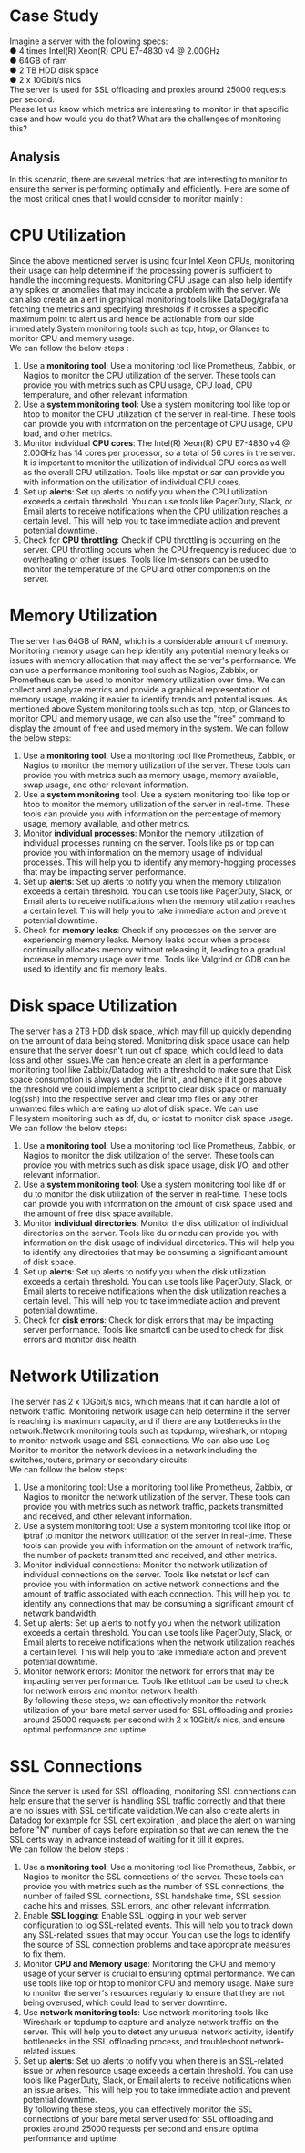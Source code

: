 # Case Study  
Imagine a server with the following specs:  
● 4 times Intel(R) Xeon(R) CPU E7-4830 v4 @ 2.00GHz  
● 64GB of ram  
● 2 TB HDD disk space  
● 2 x 10Gbit/s nics  
The server is used for SSL offloading and proxies around 25000 requests per second.   
Please let us know which metrics are interesting to monitor in that specific case and how would you do that? What are the challenges of monitoring this?  

## Analysis  
In this scenario, there are several metrics that are interesting to monitor to ensure the server is performing optimally and efficiently. Here are some of the most critical ones that I would consider to monitor mainly :  

# CPU Utilization
Since the above mentioned server is using four Intel Xeon CPUs, monitoring their usage can help determine if the processing power is sufficient to handle the incoming requests. Monitoring CPU usage can also help identify any spikes or anomalies that may indicate a problem with the server. We can also create an alert in graphical monitoring tools like DataDog/grafana fetching the metrics and specifying thresholds if it crosses a specific maximum point to alert us and hence be actionable from our side immediately.System monitoring tools such as top, htop, or Glances to monitor CPU and memory usage.  
We can follow the below steps :  
1. Use a **monitoring tool**: Use a monitoring tool like Prometheus, Zabbix, or Nagios to monitor the CPU utilization of the server. These tools can provide you with metrics such as CPU usage, CPU load, CPU temperature, and other relevant information.  
2. Use a **system monitoring tool**: Use a system monitoring tool like top or htop to monitor the CPU utilization of the server in real-time. These tools can provide you with information on the percentage of CPU usage, CPU load, and other metrics.  
3. Monitor individual **CPU cores**: The Intel(R) Xeon(R) CPU E7-4830 v4 @ 2.00GHz has 14 cores per processor, so a total of 56 cores in the server. It is important to monitor the utilization of individual CPU cores as well as the overall CPU utilization. Tools like mpstat or sar can provide you with information on the utilization of individual CPU cores.  
4. Set up **alerts**: Set up alerts to notify you when the CPU utilization exceeds a certain threshold. You can use tools like PagerDuty, Slack, or Email alerts to receive notifications when the CPU utilization reaches a certain level. This will help you to take immediate action and prevent potential downtime.  
5. Check for **CPU throttling**: Check if CPU throttling is occurring on the server. CPU throttling occurs when the CPU frequency is reduced due to overheating or other issues. Tools like lm-sensors can be used to monitor the temperature of the CPU and other components on the server.

# Memory Utilization  
The server has 64GB of RAM, which is a considerable amount of memory. Monitoring memory usage can help identify any potential memory leaks or issues with memory allocation that may affect the server's performance. We can use a performance monitoring tool such as Nagios, Zabbix, or Prometheus can be used to monitor memory utilization over time. We can collect and analyze metrics and provide a graphical representation of memory usage, making it easier to identify trends and potential issues. As mentioned above System monitoring tools such as top, htop, or Glances to monitor CPU and memory usage, we can also use the "free" command to display the amount of free and used memory in the system. 
We can follow the below steps:  
1. Use a **monitoring tool**: Use a monitoring tool like Prometheus, Zabbix, or Nagios to monitor the memory utilization of the server. These tools can provide you with metrics such as memory usage, memory available, swap usage, and other relevant information.  
2. Use a **system monitoring** tool: Use a system monitoring tool like top or htop to monitor the memory utilization of the server in real-time. These tools can provide you with information on the percentage of memory usage, memory available, and other metrics.  
3. Monitor **individual processes**: Monitor the memory utilization of individual processes running on the server. Tools like ps or top can provide you with information on the memory usage of individual processes. This will help you to identify any memory-hogging processes that may be impacting server performance.  
4. Set up **alerts**: Set up alerts to notify you when the memory utilization exceeds a certain threshold. You can use tools like PagerDuty, Slack, or Email alerts to receive notifications when the memory utilization reaches a certain level. This will help you to take immediate action and prevent potential downtime.  
5. Check for **memory leaks**: Check if any processes on the server are experiencing memory leaks. Memory leaks occur when a process continually allocates memory without releasing it, leading to a gradual increase in memory usage over time. Tools like Valgrind or GDB can be used to identify and fix memory leaks.  


# Disk space Utilization  
The server has a 2TB HDD disk space, which may fill up quickly depending on the amount of data being stored. Monitoring disk space usage can help ensure that the server doesn't run out of space, which could lead to data loss and other issues.We can hence create an alert in a performance monitoring tool like Zabbix/Datadog with a threshold to make sure that Disk space consumption is always under the limit , and hence if it goes above the threshold we could implement a script to clear disk space or manually log(ssh) into the respective server and clear tmp files or any other unwanted files which are eating up alot of disk space. We can use Filesystem monitoring such as df, du, or iostat to monitor disk space usage.
We can follow the below steps:  
1. Use a **monitoring tool**: Use a monitoring tool like Prometheus, Zabbix, or Nagios to monitor the disk utilization of the server. These tools can provide you with metrics such as disk space usage, disk I/O, and other relevant information.  
2. Use a **system monitoring tool**: Use a system monitoring tool like df or du to monitor the disk utilization of the server in real-time. These tools can provide you with information on the amount of disk space used and the amount of free disk space available.  
3. Monitor **individual directories**: Monitor the disk utilization of individual directories on the server. Tools like du or ncdu can provide you with information on the disk usage of individual directories. This will help you to identify any directories that may be consuming a significant amount of disk space.  
4. Set up **alerts**: Set up alerts to notify you when the disk utilization exceeds a certain threshold. You can use tools like PagerDuty, Slack, or Email alerts to receive notifications when the disk utilization reaches a certain level. This will help you to take immediate action and prevent potential downtime.  
5. Check for **disk errors**: Check for disk errors that may be impacting server performance. Tools like smartctl can be used to check for disk errors and monitor disk health.  


# Network Utilization  
The server has 2 x 10Gbit/s nics, which means that it can handle a lot of network traffic. Monitoring network usage can help determine if the server is reaching its maximum capacity, and if there are any bottlenecks in the network.Network monitoring tools such as tcpdump, wireshark, or ntopng to monitor network usage and SSL connections. We can also use Log Monitor to monitor the network devices in a network including the switches,routers, primary or secondary circuits.  
We can follow the below steps:  
1. Use a monitoring tool: Use a monitoring tool like Prometheus, Zabbix, or Nagios to monitor the network utilization of the server. These tools can provide you with metrics such as network traffic, packets transmitted and received, and other relevant information.  
2. Use a system monitoring tool: Use a system monitoring tool like iftop or iptraf to monitor the network utilization of the server in real-time. These tools can provide you with information on the amount of network traffic, the number of packets transmitted and received, and other metrics.  
3. Monitor individual connections: Monitor the network utilization of individual connections on the server. Tools like netstat or lsof can provide you with information on active network connections and the amount of traffic associated with each connection. This will help you to identify any connections that may be consuming a significant amount of network bandwidth.  
4. Set up alerts: Set up alerts to notify you when the network utilization exceeds a certain threshold. You can use tools like PagerDuty, Slack, or Email alerts to receive notifications when the network utilization reaches a certain level. This will help you to take immediate action and prevent potential downtime.  
5. Monitor network errors: Monitor the network for errors that may be impacting server performance. Tools like ethtool can be used to check for network errors and monitor network health.  
By following these steps, we can effectively monitor the network utilization of your bare metal server used for SSL offloading and proxies around 25000 requests per second with 2 x 10Gbit/s nics, and ensure optimal performance and uptime.


# SSL Connections
Since the server is used for SSL offloading, monitoring SSL connections can help ensure that the server is handling SSL traffic correctly and that there are no issues with SSL certificate validation.We can also create alerts in Datadog for example for SSL cert expiration , and place the alert on warning before "N" number of days before expiration so that we can renew the the SSL certs way in advance instead of waiting for it till it expires.  
We can follow the below steps :  
1. Use a **monitoring tool**: Use a monitoring tool like Prometheus, Zabbix, or Nagios to monitor the SSL connections of the server. These tools can provide you with metrics such as the number of SSL connections, the number of failed SSL connections, SSL handshake time, SSL session cache hits and misses, SSL errors, and other relevant information.    
2. Enable **SSL logging**: Enable SSL logging in your web server configuration to log SSL-related events. This will help you to track down any SSL-related issues that may occur. You can use the logs to identify the source of SSL connection problems and take appropriate measures to fix them.  
3. Monitor **CPU and Memory usage**: Monitoring the CPU and memory usage of your server is crucial to ensuring optimal performance. We can use tools like top or htop to monitor CPU and memory usage. Make sure to monitor the server's resources regularly to ensure that they are not being overused, which could lead to server downtime.  
4. Use **network monitoring tools**: Use network monitoring tools like Wireshark or tcpdump to capture and analyze network traffic on the server. This will help you to detect any unusual network activity, identify bottlenecks in the SSL offloading process, and troubleshoot network-related issues.  
5. Set up **alerts**: Set up alerts to notify you when there is an SSL-related issue or when resource usage exceeds a certain threshold. You can use tools like PagerDuty, Slack, or Email alerts to receive notifications when an issue arises. This will help you to take immediate action and prevent potential downtime.  
By following these steps, you can effectively monitor the SSL connections of your bare metal server used for SSL offloading and proxies around 25000 requests per second and ensure optimal performance and uptime.  
